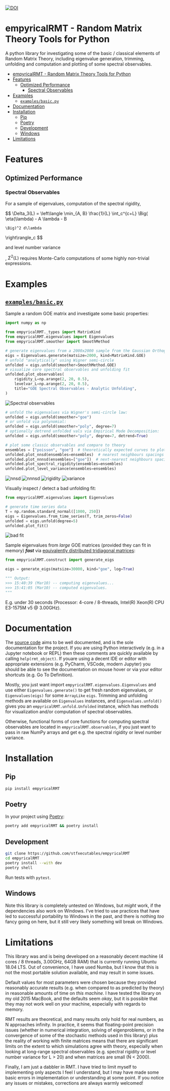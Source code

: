 [![DOI](https://zenodo.org/badge/DOI/10.5281/zenodo.3820650.svg)](https://doi.org/10.5281/zenodo.3820650)


# empyricalRMT - Random Matrix Theory Tools for Python

A python library for investigating some of the basic / classical elements of
Random Matrix Theory, including eigenvalue generation, trimming, unfolding and
computation and plotting of some spectral observables.


- [empyricalRMT - Random Matrix Theory Tools for Python](#empyricalrmt---random-matrix-theory-tools-for-python)
- [Features](#features)
  - [Optimized Performance](#optimized-performance)
    - [Spectral Observables](#spectral-observables)
- [Examples](#examples)
  - [`examples/basic.py`](#examplesbasicpy)
- [Documentation](#documentation)
- [Installation](#installation)
  - [Pip](#pip)
  - [Poetry](#poetry)
  - [Development](#development)
  - [Windows](#windows)
- [Limitations](#limitations)

# Features

## Optimized Performance

### Spectral Observables

For a sample of eigenvalues, computation of the spectral rigidity,

$$
\Delta_3(L) =
\left\langle
  \min_{A, B} \frac{1}{L}
  \int_c^{c+L}
    \Big(
      \eta(\lambda) - A \lambda - B

    \Big)^2 d\lambda
\right\rangle_c
$$

and level number variance

$$
$$

, $\Sigma^2(L)$ requires Monte-Carlo
computations of some highly non-trivial expressions.

# Examples

## [`examples/basic.py`](https://github.com/stfxecutables/empyricalRMT/tree/master/examples/basic.py)

Sample a random GOE matrix and investigate some basic properties:

```python
import numpy as np

from empyricalRMT._types import MatrixKind
from empyricalRMT.eigenvalues import Eigenvalues
from empyricalRMT.smoother import SmoothMethod

# generate eigenvalues from a 2000x2000 sample from the Gaussian Orthogonal Ensemble
eigs = Eigenvalues.generate(matsize=2000, kind=MatrixKind.GOE)
# unfold "analytically" using Wigner semi-circle
unfolded = eigs.unfold(smoother=SmoothMethod.GOE)
# visualize core spectral observables and unfolding fit
unfolded.plot_observables(
    rigidity_L=np.arange(2, 20, 0.5),
    levelvar_L=np.arange(2, 20, 0.5),
    title="GOE Spectral Observables - Analytic Unfolding",
)
```

![Spectral observables](readme/observables.png)

```python
# unfold the eigenvalues via Wigner's semi-circle law:
unfolded = eigs.unfold(smoother="goe")
# or unfold via polynomial:
unfolded = eigs.unfold(smoother="poly", degree=7)
# optionally detrend unfolded vals via Empirical Mode Decomposition:
unfolded = eigs.unfold(smoother="poly", degree=7, detrend=True)

# plot some classic observables and compare to theory
ensembles = ["poisson", "goe"]  # theoretically expected curves to plot
unfolded.plot_nnsd(ensembles=ensembles)  # nearest neighbours spacings
unfolded.plot_nnnsd(ensembles=["goe"])  # next-nearest neighbours spacings
unfolded.plot_spectral_rigidity(ensembles=ensembles)
unfolded.plot_level_variance(ensembles=ensembles)
```
![nnsd](readme/nnsd.png)
![nnnsd](readme/nnnsd.png)
![rigidity](readme/rigidity.png)
![variance](readme/variance.png)

Visually inspect / detect a bad unfolding fit:

```python
from empyricalRMT.eigenvalues import Eigenvalues

# generate time series data
T = np.random.standard_normal([1000, 250])
eigs = Eigenvalues.from_time_series(T, trim_zeros=False)
unfolded = eigs.unfold(degree=5)
unfolded.plot_fit()
```

![bad fit](readme/unfoldfit.png)


Sample eigenvalues from *large* GOE matrices (provided they can fit in memory) ***fast*** via
[equivalently distributed tridiagonal matrices](https://dspace.mit.edu/handle/1721.1/115982):

```python
from empyricalRMT.construct import generate_eigs

eigs = generate_eigs(matsize=30000, kind="goe", log=True)

""" Output:
>>> 15:40:39 (Mar10) -- computing eigenvalues...
>>> 15:41:05 (Mar10) -- computed eigenvalues.
"""
```
E.g. under 30 seconds (Processor: 4-core / 8-threads, Intel(R)
Xeon(R) CPU E3-1575M v5 @ 3.00GHz).




# Documentation

The [source
code](https://github.com/stfxecutables/empyricalRMT/tree/master/empyricalRMT)
aims to be well documented, and is the sole documentation for the project. If
you are using Python interactively (e.g. in a Jupyter notebook or REPL) then
these comments are quickly available by calling `help(rmt_object)`. If youare
using a decent IDE or editor with appropriate extensions (e.g. PyCharm, VSCode,
modern Jupyter) you should be able to see the documentation on mouse hover or
via your editor shortcuts (e.g. Go To Definition).

Mostly, you just want import `empyricalRMT.eigenvalues.Eigenvalues` and use
either `Eigenvalues.generate()`  to get fresh random eigenvalues, or
`Eigenvalues(eigs)` for some `ArrayLike` `eigs`. Trimming and unfolding
methods are available on `Eigenvalues` instances, and `Eigenvalues.unfold()`
gives you an `empyricalRMT.unfold.Unfolded` instance, which has methods for
visualization and/or computation of spectral observables.

Otherwise, functional forms of core functions for computing spectral observables
are located in `empyricalRMT.observables`, if you just want to pass in raw
NumPy arrays and get e.g. the spectral rigidity or level number variance.


# Installation


## Pip

```sh
pip install empyricalRMT
```

## Poetry

In your project using [Poetry](https://python-poetry.org):

```sh
poetry add empyricalRMT && poetry install
```

## Development

```sh
git clone https://github.com/stfxecutables/empyricalRMT
cd empyricalRMT
poetry install --with dev
poetry shell
```

Run tests with `pytest`.

## Windows

Note this library is completely untested on Windows, but *might* work, if the
dependencies also work on Windows. I've tried to use practices that have led
to successful portability to Windows in the past, and there is nothing *too*
fancy going on here, but it still very likely something will break on Windows.


# Limitations

This library was and is being developed on a reasonably decent machine (4 cores
/ 8 threads, 3.00GHz, 64GB RAM) that is currently running Ubuntu 18.04 LTS. Out
of convenience, I have used Numba, but I know that this is not the most portable
solution available, and may result in some issues.

Default values for most parameters were chosen because they provided reasonably
accurate results (e.g. when compared to as predicted by theory) in reasonable
amounts of time on *this machine*. I have tested the library on my old 2015
MacBook, and the defaults seem *okay*, but it is possible that they may not work
well on your machine, especially with regards to memory.

RMT results are theoretical, and many results only hold for real numbers, as N
approaches infinity. In practice, it seems that floating-point precision issues
(whether in numerical integration, solving of eigenproblems, or in the
convergence of some of the stochastic methods used in this library) plus the
reality of working with finite matrices means that there are significant limits
on the extent to which simulations agree with theory, especially when looking at
long-range spectral observables (e.g. spectral rigidity or level number variance
for L > 20) and when matrices are small (N < 2000).

Finally, I am just a dabbler in RMT. I have tried to limit myself to
implementing only aspects I feel I understand, but I may have made some basic
errors in implementation or understanding at some point. If you notice any
issues or mistakes, corrections are always warmly welcomed!
